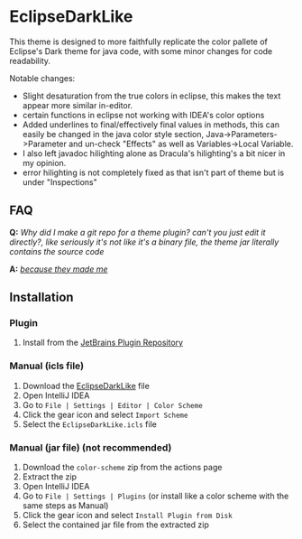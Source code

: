 # EclipseDarkLike

This theme is designed to more faithfully replicate the color pallete of Eclipse's Dark theme for java code, with some minor changes for code readability. 

Notable changes: 
* Slight desaturation from the true colors in eclipse, this makes the text appear more similar in-editor. 
* certain functions in eclipse not working with IDEA's color options 
* Added underlines to final/effectively final values in methods, this can easily be changed in the java color style section, Java->Parameters->Parameter and un-check "Effects" as well as Variables->Local Variable.
* I also left javadoc hilighting alone as Dracula's hilighting's a bit nicer in my opinion.
* error hilighting is not completely fixed as that isn't part of theme but is under "Inspections"


## FAQ
**Q:** _Why did I make a git repo for a theme plugin? can't you just edit it directly?, like seriously it's not like it's a binary file, the theme
jar literally contains the source code_

**A:** _[because they made me](./why/dumb_email_exchange.md)_

## Installation

### Plugin
1. Install from the [JetBrains Plugin Repository](https://plugins.jetbrains.com/plugin/17464-eclipsedarklike-color-scheme)

### Manual (icls file)
1. Download the [EclipseDarkLike](./EclipseDarkLike-Dark.icls) file
2. Open IntelliJ IDEA
3. Go to `File | Settings | Editor | Color Scheme`
4. Click the gear icon and select `Import Scheme`
5. Select the `EclipseDarkLike.icls` file

### Manual (jar file) (not recommended)
1. Download the `color-scheme` zip from the actions page
2. Extract the zip
3. Open IntelliJ IDEA
4. Go to `File | Settings | Plugins` (or install like a color scheme with the same steps as Manual)
5. Click the gear icon and select `Install Plugin from Disk`
6. Select the contained jar file from the extracted zip